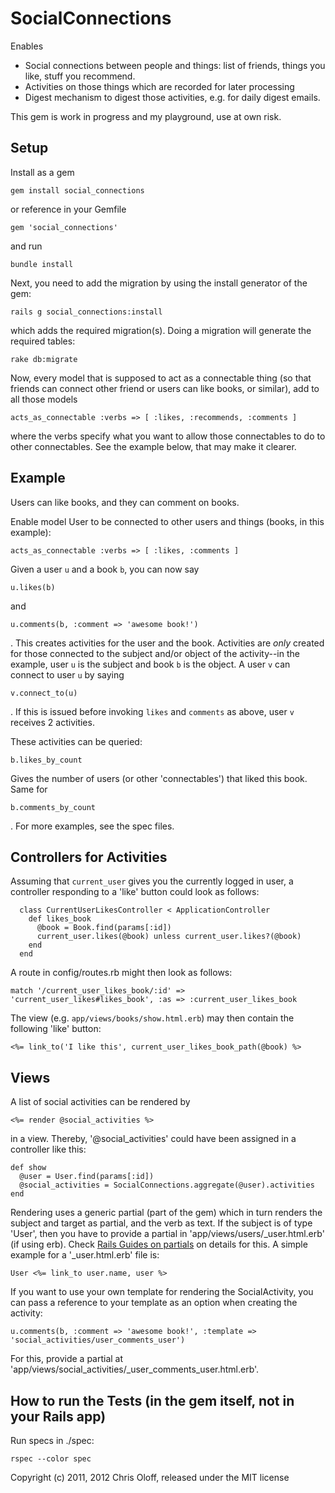 SocialConnections
=================

Enables

* Social connections between people and things: list of friends, things you like, stuff you recommend.
* Activities on those things which are recorded for later processing
* Digest mechanism to digest those activities, e.g. for daily digest emails.

This gem is work in progress and my playground, use at own risk.

Setup
-----

Install as a gem

	gem install social_connections

or reference in your Gemfile

	gem 'social_connections'

and run

	bundle install

Next, you need to add the migration by using the install generator of the gem:

	rails g social_connections:install

which adds the required migration(s). Doing a migration
will generate the required tables:

	rake db:migrate

Now, every model that is supposed to act as a connectable thing (so that friends can connect
other friend or users can like books, or similar), add to all those models

	acts_as_connectable :verbs => [ :likes, :recommends, :comments ]

where the verbs specify what you want to allow those connectables to do to other connectables.
See the example below, that may make it clearer.

Example
-------

Users can like books, and they can comment on books.

Enable model User to be connected to other users and things (books, in this example):

	acts_as_connectable :verbs => [ :likes, :comments ]

Given a user `u` and a book `b`, you can now say

	u.likes(b)

and

	u.comments(b, :comment => 'awesome book!')

. This creates activities for the user and the book. Activities are _only_ created for
those connected to the subject and/or object of the activity--in the example, user `u`
is the subject and book `b` is the object. A user `v` can connect to user `u` by saying

	v.connect_to(u)

. If this is issued before invoking `likes` and `comments` as above, user `v`
receives 2 activities.

These activities can be queried:

	b.likes_by_count

Gives the number of users (or other 'connectables') that liked this book. Same for

	b.comments_by_count

. For more examples, see the spec files.


Controllers for Activities
--------------------------

Assuming that `current_user` gives you the currently logged in user, a controller
responding to a 'like' button could look as follows:

	  class CurrentUserLikesController < ApplicationController
	    def likes_book
	      @book = Book.find(params[:id])
	      current_user.likes(@book) unless current_user.likes?(@book)
	    end
	  end

A route in config/routes.rb might then look as follows:

	match '/current_user_likes_book/:id' => 'current_user_likes#likes_book', :as => :current_user_likes_book

The view (e.g. `app/views/books/show.html.erb`) may then contain the following 'like' button:

	<%= link_to('I like this', current_user_likes_book_path(@book) %>


Views
-----

A list of social activities can be rendered by

	<%= render @social_activities %>

in a view. Thereby, '@social_activities' could have been assigned in a controller like this:

	def show
	  @user = User.find(params[:id])
	  @social_activities = SocialConnections.aggregate(@user).activities
	end

Rendering uses a generic partial (part of the gem) which in turn renders the subject and
target as partial, and the verb as text.
If the subject is of type 'User', then
you have to provide a partial in 'app/views/users/_user.html.erb' (if
using erb). Check [Rails Guides on partials](http://guides.rubyonrails.org/layouts_and_rendering.html#using-partials)
on details for this. A simple example for a '_user.html.erb' file is:

	User <%= link_to user.name, user %>

If you want to use your own template for rendering the SocialActivity, you can
pass a reference to your template as an option when creating the activity:

	u.comments(b, :comment => 'awesome book!', :template => 'social_activities/user_comments_user')

For this, provide a partial at 'app/views/social_activities/_user_comments_user.html.erb'.


How to run the Tests (in the gem itself, not in your Rails app)
--------------------

Run specs in ./spec:

	rspec --color spec

Copyright (c) 2011, 2012 Chris Oloff, released under the MIT license

